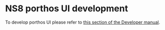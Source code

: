 # NS8 porthos UI development

To develop porthos UI please refer to [this section of the Developer manual](https://nethserver.github.io/ns8-core/ui/modules/#module-ui-development).
